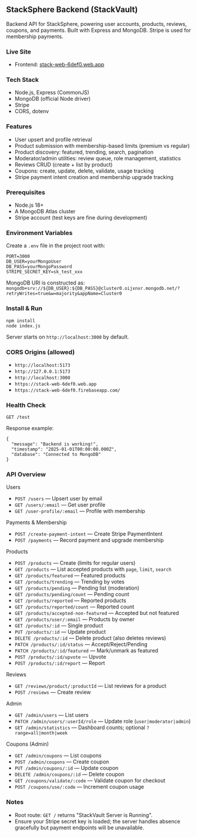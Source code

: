 ## StackSphere Backend (StackVault)

Backend API for StackSphere, powering user accounts, products, reviews, coupons, and payments. Built with Express and MongoDB. Stripe is used for membership payments.

### Live Site

- Frontend: [stack-web-6def0.web.app](https://stack-web-6def0.web.app/)

### Tech Stack

- Node.js, Express (CommonJS)
- MongoDB (official Node driver)
- Stripe
- CORS, dotenv

### Features

- User upsert and profile retrieval
- Product submission with membership-based limits (premium vs regular)
- Product discovery: featured, trending, search, pagination
- Moderator/admin utilities: review queue, role management, statistics
- Reviews CRUD (create + list by product)
- Coupons: create, update, delete, validate, usage tracking
- Stripe payment intent creation and membership upgrade tracking

### Prerequisites

- Node.js 18+
- A MongoDB Atlas cluster
- Stripe account (test keys are fine during development)

### Environment Variables

Create a `.env` file in the project root with:

```
PORT=3000
DB_USER=yourMongoUser
DB_PASS=yourMongoPassword
STRIPE_SECRET_KEY=sk_test_xxx
```

MongoDB URI is constructed as:
`mongodb+srv://${DB_USER}:${DB_PASS}@cluster0.oijxnxr.mongodb.net/?retryWrites=true&w=majority&appName=Cluster0`

### Install & Run

```
npm install
node index.js
```

Server starts on `http://localhost:3000` by default.

### CORS Origins (allowed)

- `http://localhost:5173`
- `http://127.0.0.1:5173`
- `http://localhost:3000`
- `https://stack-web-6def0.web.app`
- `https://stack-web-6def0.firebaseapp.com/`

### Health Check

```
GET /test
```

Response example:

```
{
  "message": "Backend is working!",
  "timestamp": "2025-01-01T00:00:00.000Z",
  "database": "Connected to MongoDB"
}
```

### API Overview

Users

- `POST /users` — Upsert user by email
- `GET /users/:email` — Get user profile
- `GET /user-profile/:email` — Profile with membership

Payments & Membership

- `POST /create-payment-intent` — Create Stripe PaymentIntent
- `POST /payments` — Record payment and upgrade membership

Products

- `POST /products` — Create (limits for regular users)
- `GET /products` — List accepted products with `page`, `limit`, `search`
- `GET /products/featured` — Featured products
- `GET /products/trending` — Trending by votes
- `GET /products/pending` — Pending list (moderation)
- `GET /products/pending/count` — Pending count
- `GET /products/reported` — Reported products
- `GET /products/reported/count` — Reported count
- `GET /products/accepted-non-featured` — Accepted but not featured
- `GET /products/user/:email` — Products by owner
- `GET /products/:id` — Single product
- `PUT /products/:id` — Update product
- `DELETE /products/:id` — Delete product (also deletes reviews)
- `PATCH /products/:id/status` — Accept/Reject/Pending
- `PATCH /products/:id/featured` — Mark/unmark as featured
- `POST /products/:id/upvote` — Upvote
- `POST /products/:id/report` — Report

Reviews

- `GET /reviews/product/:productId` — List reviews for a product
- `POST /reviews` — Create review

Admin

- `GET /admin/users` — List users
- `PATCH /admin/users/:userId/role` — Update role (`user|moderator|admin`)
- `GET /admin/statistics` — Dashboard counts; optional `?range=all|month|week`

Coupons (Admin)

- `GET /admin/coupons` — List coupons
- `POST /admin/coupons` — Create coupon
- `PUT /admin/coupons/:id` — Update coupon
- `DELETE /admin/coupons/:id` — Delete coupon
- `GET /coupons/validate/:code` — Validate coupon for checkout
- `POST /coupons/use/:code` — Increment coupon usage

### Notes

- Root route: `GET /` returns "StackVault Server is Running".
- Ensure your Stripe secret key is loaded; the server handles absence gracefully but payment endpoints will be unavailable.
